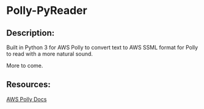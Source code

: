 # Polly-PyReader

## Description:

Built in Python 3 for AWS Polly to convert text to AWS SSML format for Polly to read with a more natural sound.

More to come.

## Resources: 
[AWS Polly Docs](https://docs.aws.amazon.com/polly/latest/dg/supported-ssml.html)
